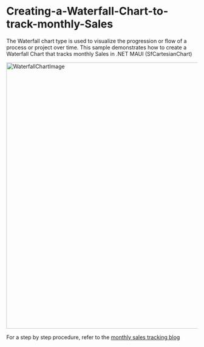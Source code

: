 # Creating-a-Waterfall-Chart-to-track-monthly-Sales
The Waterfall chart type is used to visualize the progression or flow of a process or project over time. This sample demonstrates how to create a Waterfall Chart that tracks monthly Sales in .NET 
MAUI (SfCartesianChart)

<img width="701" alt="WaterfallChartImage" src="https://user-images.githubusercontent.com/105496706/236203929-ded8fc3d-692a-454a-923a-6085a5cdacdf.png">

For a step by step procedure, refer to the [monthly sales tracking blog](https://www.syncfusion.com/blogs/post/dotnet-maui-waterfall-chart-track-monthly-sales.aspx)
